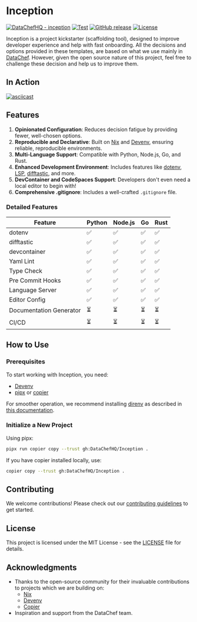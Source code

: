 # Inception

[![DataChefHQ - inception](https://img.shields.io/static/v1?label=DataChefHQ&message=inception&color=blue&logo=github)](https://github.com/DataChefHQ/inception "Go to GitHub repo")
[![Test](https://github.com/DataChefHQ/inception/workflows/Test/badge.svg)](https://github.com/DataChefHQ/inception/actions?query=workflow:"Test")
[![GitHub release](https://img.shields.io/github/release/DataChefHQ/inception?include_prereleases=&sort=semver&color=blue)](https://github.com/DataChefHQ/inception/releases/)
[![License](https://img.shields.io/badge/License-MIT-blue)](#license)

Inception is a project kickstarter (scaffolding tool), designed to
improve developer experience and help with fast onboarding. All the
decisions and options provided in these templates, are based on what
we use mainly in [DataChef](https://datachef.co). However, given the
open source nature of this project, feel free to challenge these
decision and help us to improve them.

## In Action


[![asciicast](https://asciinema.org/a/WUasxV6aSiDQV0uqiYncLuQmY.svg?latest)](https://asciinema.org/a/WUasxV6aSiDQV0uqiYncLuQmY)

## Features

1. **Opinionated Configuration**: Reduces decision fatigue by
   providing fewer, well-chosen options.
2. **Reproducible and Declarative**: Built on [Nix](https://nixos.org)
   and [Devenv](https://devenv.sh), ensuring reliable, reproducible
   environments.
3. **Multi-Language Support**: Compatible with Python, Node.js, Go,
   and Rust.
4. **Enhanced Development Environment**: Includes features like
   [dotenv](https://www.dotenv.org/), [LSP](https://langserver.org/),
   [difftastic](https://github.com/Wilfred/difftastic), and more.
5. **DevContainer and CodeSpaces Support**: Developers don't even need
   a local editor to begin with!
6. **Comprehensive .gitignore**: Includes a well-crafted `.gitignore`
   file.

### Detailed Features

| Feature                 | Python | Node.js | Go | Rust |
|-------------------------|--------|---------|----|------|
| dotenv                  | ✅     | ✅      | ✅ | ✅   |
| difftastic              | ✅     | ✅      | ✅ | ✅   |
| devcontainer            | ✅     | ✅      | ✅ | ✅   |
| Yaml Lint               | ✅     | ✅      | ✅ | ✅   |
| Type Check              | ✅     | ✅      | ✅ | ✅   |
| Pre Commit Hooks        | ✅     | ✅      | ✅ | ✅   |
| Language Server         | ✅     | ✅      | ✅ | ✅   |
| Editor Config           | ✅     | ✅      | ✅ | ✅   |
| Documentation Generator | ⏳     | ⏳      | ⏳ | ⏳   |
| CI/CD                   | ⏳     | ⏳      | ⏳ | ⏳   |

## How to Use

### Prerequisites

To start working with Inception, you need:

- [Devenv](https://devenv.sh/getting-started/)
- [pipx](https://pipx.pypa.io/stable/) or
  [copier](https://copier.readthedocs.io/)

For smoother operation, we recommend installing
[direnv](https://direnv.net/) as described in [this
documentation](https://devenv.sh/automatic-shell-activation/).

### Initialize a New Project

Using pipx:
```bash
pipx run copier copy --trust gh:DataChefHQ/Inception .
```

If you have copier installed locally, use:
```bash
copier copy --trust gh:DataChefHQ/Inception .
```

## Contributing

We welcome contributions! Please check out our [contributing
guidelines](CONTRIBUTING.md) to get started.

## License

This project is licensed under the MIT License - see the
[LICENSE](LICENSE) file for details.

## Acknowledgments

- Thanks to the open-source community for their invaluable
  contributions to projects which we are building on:
  - [Nix](https://nixos.org)
  - [Devenv](https://devenv.sh)
  - [Copier](https://copier.readthedocs.io/)
- Inspiration and support from the DataChef team.
